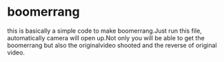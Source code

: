 # boomerrang
this is basically a simple code to make boomerrang.Just run this file, automatically camera will open up.Not only you will be able to get the boomerrang but also the originalvideo shooted and the reverse of original video.
